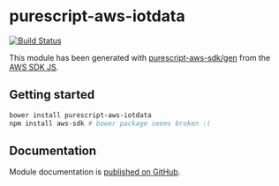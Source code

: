 # purescript-aws-iotdata

[![Build Status](https://app.wercker.com/status/5909b9e96d1080804b17a28f72f87b6b/s/master)](https://app.wercker.com/project/byKey/5909b9e96d1080804b17a28f72f87b6b)

This module has been generated with [purescript-aws-sdk/gen](https://github.com/purescript-aws-sdk/gen) from the [AWS SDK JS](https://github.com/aws/aws-sdk-js).

## Getting started

```sh
bower install purescript-aws-iotdata
npm install aws-sdk # bower package seems broken :(
```

## Documentation

Module documentation is [published on GitHub](https://github.com/purescript-aws-sdk/purescript-aws-iotdata/tree/master/docs).
